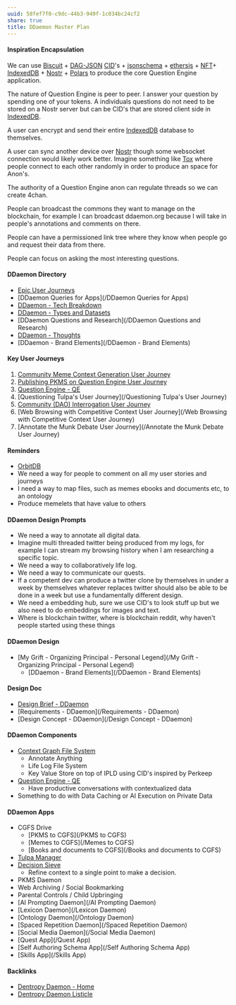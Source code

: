 ```yaml
---
uuid: 58fef7f0-c9dc-44b3-949f-1c034bc24cf2
share: true
title: DDaemon Master Plan
---
```

#### Inspiration Encapsulation

 We can use [Biscuit](/e92a03b3-9567-47a7-9c24-ce4ccb4119c6) + [DAG-JSON](/542cf224-0a5f-4c62-b4f8-41521da2dd50) [CID](/87e4fb9d-e5a8-4657-a7ba-f0962d1d075a)'s + [jsonschema](/ae47732c-10e8-4d3b-b365-9c3902febdfa) + [ethersjs](/d833138c-b1fc-488b-81a1-195e6298178e) + [NFT](/1dc1e76e-7ad5-428c-97bf-8d86ea6808d9)+ [IndexedDB](/9fea8cfd-e8fa-4324-921c-e9455862e374) + [Nostr](/78abfe73-37cb-4f3b-9e08-faad85669fb7) + [Polars](/23d59da1-4db9-4e54-89c3-6d70064129cd) to produce the core Question Engine application.

The nature of Question Engine is peer to peer. I answer your question by spending one of your tokens. A individuals questions do not need to be stored on a Nostr server but can be CID's that are stored client side in [IndexedDB](/9fea8cfd-e8fa-4324-921c-e9455862e374).

A user can encrypt and send their entire [IndexedDB](/9fea8cfd-e8fa-4324-921c-e9455862e374) database to themselves.

A user can sync another device over [Nostr](/78abfe73-37cb-4f3b-9e08-faad85669fb7) though some websocket connection would likely work better. Imagine something like [Tox](/dc867e5b-6aee-4e82-8140-3ce94047e0e3) where people connect to each other randomly in order to produce an space for Anon's.

The authority of a Question Engine anon can regulate threads so we can create 4chan.

People can broadcast the commons they want to manage on the blockchain, for example I can broadcast ddaemon.org because I will take in people's annotations and comments on there.

People can have a permissioned link tree where they know when people go and request their data from there.

People can focus on asking the most interesting questions.

#### DDaemon Directory

* [Epic User Journeys](/c81f0da9-8d82-4176-8458-cfb3d06924c4)
* [DDaemon Queries for Apps](/DDaemon Queries for Apps)
* [DDaemon - Tech Breakdown](/457c6a22-361f-4b4b-9867-809c7c6d0316)
* [DDaemon - Types and Datasets](/34c12519-617b-4ab2-995d-6cf7f8f4f691)
* [DDaemon Questions and Research](/DDaemon Questions and Research)
* [DDaemon - Thoughts](/edc2124b-c88b-4aaf-8d15-4dfb8ca8397b)
* [DDaemon - Brand Elements](/DDaemon - Brand Elements)

#### Key User Journeys

1. [Community Meme Context Generation User Journey](/7505fb07-cf5f-4c28-957b-2fc4b4453a32)
2. [Publishing PKMS on Question Engine User Journey](/dc2b4dc8-37f7-4da0-acab-98ce0ee7088e)
3. [Question Engine - QE](/cc5cc49d-f554-4f29-b31a-b8789688e6a3)
4. [Questioning Tulpa's User Journey](/Questioning Tulpa's User Journey)
5. [Community (DAO) Interrogation User Journey](/a8ffb459-7da7-45bb-a67c-38b03dc63f92)
6. [Web Browsing with Competitive Context User Journey](/Web Browsing with Competitive Context User Journey)
7. [Annotate the Munk Debate User Journey](/Annotate the Munk Debate User Journey)
#### Reminders

* [OrbitDB](/36e8ce81-5c50-479f-a9bd-2eff92802abf)
* We need a way for people to comment on all my user stories and journeys
* I need a way to map files, such as memes ebooks and documents etc, to an ontology
* Produce memelets that have value to others
#### DDaemon Design Prompts

- We need a way to annotate all digital data.
- Imagine multi threaded twitter being produced from my logs, for example I can stream my browsing history when I am researching a specific topic.
- We need a way to collaboratively life log.
- We need a way to communicate our quests.
- If a competent dev can produce a twitter clone by themselves in under a week by themselves whatever replaces twitter should also be able to be done in a week but use a fundamentally different design.
- We need a embedding hub, sure we use CID's to look stuff up but we also need to do embeddings for images and text.
- Where is blockchain twitter, where is blockchain reddit, why haven't people started using these things
#### DDaemon Design

* [My Grift - Organizing Principal - Personal Legend](/My Grift - Organizing Principal - Personal Legend)
	* [DDaemon - Brand Elements](/DDaemon - Brand Elements)
#### Design Doc

* [Design Brief - DDaemon](/702312c0-e3ed-464f-bc49-beb2de1169b6)
* [Requirements - DDaemon](/Requirements - DDaemon)
* [Design Concept - DDaemon](/Design Concept - DDaemon)
#### DDaemon Components

* [Context Graph File System](/54d596b2-12c5-485f-a2c9-e816e112e349)
	* Annotate Anything
	* Life Log File System
	* Key Value Store on top of IPLD using CID's inspired by Perkeep
* [Question Engine - QE](/cc5cc49d-f554-4f29-b31a-b8789688e6a3)
	* Have productive conversations with contextualized data
* Something to do with Data Caching or AI Execution on Private Data
#### DDaemon Apps

* CGFS Drive
	* [PKMS to CGFS](/PKMS to CGFS)
	* [Memes to CGFS](/Memes to CGFS)
	* [Books and documents to CGFS](/Books and documents to CGFS)
* [Tulpa Manager](/e851f5ad-51f5-4c68-b844-88e27c5d07f6)
* [Decision Sieve](/293e4694-14ed-45ab-8fd5-7c84fee0a2b6)
	* Refine context to a single point to make a decision.
* PKMS Daemon
* Web Archiving / Social Bookmarking
* Parental Controls / Child Upbringing
* [AI Prompting Daemon](/AI Prompting Daemon)
* [Lexicon Daemon](/Lexicon Daemon)
* [Ontology Daemon](/Ontology Daemon)
* [Spaced Repetition Daemon](/Spaced Repetition Daemon)
* [Social Media Daemon](/Social Media Daemon)
* [Quest App](/Quest App)
* [Self Authoring Schema App](/Self Authoring Schema App)
* [Skills App](/Skills App)

#### Backlinks

* [Dentropy Daemon - Home](/488cb22c-91d3-4d1e-bd47-b1588e3fb899)
* [Dentropy Daemon Listicle](/15c66694-3dc9-4115-afb8-887a6e52ffea)